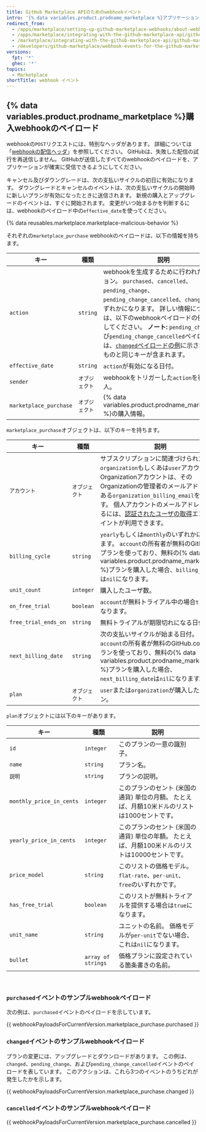 ```yaml
---
title: GitHub Marketplace APIのためのwebhookイベント
intro: '{% data variables.product.prodname_marketplace %}アプリケーションは、ユーザのプランに対する変更に関する情報を、Marketplaceの購入イベントwebhookから受け取ります。 Marketplaceの購入イベントは、ユーザが支払いプランの購入、キャンセル、変更をした場合にトリガーされます。'
redirect_from:
  - /apps/marketplace/setting-up-github-marketplace-webhooks/about-webhook-payloads-for-a-github-marketplace-listing/
  - /apps/marketplace/integrating-with-the-github-marketplace-api/github-marketplace-webhook-events/
  - /marketplace/integrating-with-the-github-marketplace-api/github-marketplace-webhook-events
  - /developers/github-marketplace/webhook-events-for-the-github-marketplace-api
versions:
  fpt: '*'
  ghec: '*'
topics:
  - Marketplace
shortTitle: webhook イベント
---
```


## {% data variables.product.prodname_marketplace %}購入webhookのペイロード

webhookの`POST`リクエストには、特別なヘッダがあります。 詳細については「[webhookの配信ヘッダ](/webhooks/event-payloads/#delivery-headers)」を参照してください。 GitHubは、失敗した配信の試行を再送信しません。 GitHubが送信したすべてのwebhookのペイロードを、アプリケーションが確実に受信できるようにしてください。

キャンセル及びダウングレードは、次の支払いサイクルの初日に有効になります。 ダウングレードとキャンセルのイベントは、次の支払いサイクルの開始時に新しいプランが有効になったときに送信されます。 新規の購入とアップグレードのイベントは、すぐに開始されます。 変更がいつ始まるかを判断するには、webhookのペイロード中の`effective_date`を使ってください。

{% data reusables.marketplace.marketplace-malicious-behavior %}

それぞれの`marketplace_purchase` webhookのペイロードは、以下の情報を持ちます。


| キー                     | 種類       | 説明                                                                                                                                                                                                                                                                                                           |
| ---------------------- | -------- | ------------------------------------------------------------------------------------------------------------------------------------------------------------------------------------------------------------------------------------------------------------------------------------------------------------ |
| `action`               | `string` | webhookを生成するために行われたアクション。 `purchased`、`cancelled`、`pending_change`、`pending_change_cancelled`、`changed`のいずれかになります。 詳しい情報については、以下のwebhookペイロードの例を参照してください。 **ノート:** `pending_change`及び`pending_change_cancelled`ペイロードには、[`changed`ペイロードの例](#example-webhook-payload-for-a-changed-event)に示されているものと同じキーが含まれます。 |
| `effective_date`       | `string` | `action`が有効になる日付。                                                                                                                                                                                                                                                                                            |
| `sender`               | `オブジェクト` | webhookをトリガーした`action`を行った人。                                                                                                                                                                                                                                                                                 |
| `marketplace_purchase` | `オブジェクト` | {% data variables.product.prodname_marketplace %}の購入情報。                                                                                                                                                                                                                                                      |

`marketplace_purchase`オブジェクトは、以下のキーを持ちます。

| キー                   | 種類        | 説明                                                                                                                                                                                                                                      |
| -------------------- | --------- | --------------------------------------------------------------------------------------------------------------------------------------------------------------------------------------------------------------------------------------- |
| `アカウント`              | `オブジェクト`  | サブスクリプションに関連づけられた`organization`もしくあは`user`アカウント。 Organizationアカウントは、そのOrganizationの管理者のメールアドレスである`organization_billing_email`を含みます。 個人アカウントのメールアドレスを知るには、[認証されたユーザの取得](/rest/reference/users#get-the-authenticated-user)エンドポイントが利用できます。 |
| `billing_cycle`      | `string`  | `yearly`もしくは`monthly`のいずれかになります。 `account`の所有者が無料のGitHubのプランを使っており、無料の{% data variables.product.prodname_marketplace %}プランを購入した場合、`billing_cycle`は`nil`になります。                                                                           |
| `unit_count`         | `integer` | 購入したユーザ数。                                                                                                                                                                                                                               |
| `on_free_trial`      | `boolean` | `account`が無料トライアル中の場合`true`になります。                                                                                                                                                                                                       |
| `free_trial_ends_on` | `string`  | 無料トライアルが期限切れになる日付。                                                                                                                                                                                                                      |
| `next_billing_date`  | `string`  | 次の支払いサイクルが始まる日付。 `account`の所有者が無料のGitHub.comのプランを使っており、無料の{% data variables.product.prodname_marketplace %}プランを購入した場合、`next_billing_date`は`nil`になります。                                                                                   |
| `plan`               | `オブジェクト`  | `user`または`organization`が購入したプラン。                                                                                                                                                                                                        |

`plan`オブジェクトには以下のキーがあります。

| キー                       | 種類                 | 説明                                                     |
| ------------------------ | ------------------ | ------------------------------------------------------ |
| `id`                     | `integer`          | このプランの一意の識別子。                                          |
| `name`                   | `string`           | プラン名。                                                  |
| `説明`                     | `string`           | プランの説明。                                                |
| `monthly_price_in_cents` | `integer`          | このプランのセント (米国の通貨) 単位の月額。 たとえば、月額10米ドルのリストは1000セントです。   |
| `yearly_price_in_cents`  | `integer`          | このプランのセント (米国の通貨) 単位の年額。 たとえば、月額100米ドルのリストは10000セントです。 |
| `price_model`            | `string`           | このリストの価格モデル。 `flat-rate`、`per-unit`、`free`のいずれかです。     |
| `has_free_trial`         | `boolean`          | このリストが無料トライアルを提供する場合は`true`になります。                      |
| `unit_name`              | `string`           | ユニットの名前。 価格モデルが`per-unit`でない場合、これは`nil`になります。          |
| `bullet`                 | `array of strings` | 価格プランに設定されている箇条書きの名前。                                  |

<br/>

### `purchased`イベントのサンプルwebhookペイロード
次の例は、`purchased`イベントのペイロードを示しています。

{{ webhookPayloadsForCurrentVersion.marketplace_purchase.purchased }}

### `changed`イベントのサンプルwebhookペイロード

プランの変更には、アップグレードとダウンロードがあります。 この例は、`changed`、`pending_change`、および`pending_change_cancelled`イベントのペイロードを表しています。 このアクションは、これら3つのイベントのうちどれが発生したかを示します。

{{ webhookPayloadsForCurrentVersion.marketplace_purchase.changed }}

### `cancelled`イベントのサンプルwebhookペイロード

{{ webhookPayloadsForCurrentVersion.marketplace_purchase.cancelled }}
